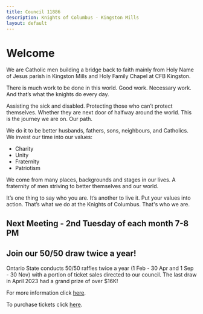 ```yaml
---
title: Council 11886
description: Knights of Columbus - Kingston Mills
layout: default
---
```


# Welcome

We are Catholic men building a bridge back to faith mainly from Holy Name of Jesus parish in Kingston Mills and Holy Family Chapel at CFB Kingston.

There is much work to be done in this world. Good work. Necessary work. And that’s what the knights do every day.

Assisting the sick and disabled. Protecting those who can’t protect themselves. Whether they are next door of halfway around the world. This is the journey we are on. Our path.

We do it to be better husbands, fathers, sons, neighbours, and Catholics. We invest our time into our values:

- Charity
- Unity
- Fraternity
- Patriotism

We come from many places, backgrounds and stages in our lives. A fraternity of men striving to better themselves and our world.

It’s one thing to say who you are. It’s another to live it. Put your values into action. That’s what we do at the Knights of Columbus. That's who we are.

## Next Meeting - 2nd Tuesday of each month 7-8 PM

## Join our 50/50 draw twice a year!

Ontario State conducts 50/50 raffles twice a year (1 Feb - 30 Apr and 1 Sep - 30 Nov) with a portion of ticket sales directed to our council. The last draw in April 2023 had a grand prize of over $16K!

For more information click [here](https://github.com/11886knights/11886knights.github.io/raw/master/docs/Council_Raffle_30_Apr_23_draw.pdf).

To purchase tickets click [here](https://ontariokofcraffle.5050central.com/?olc=11886).
